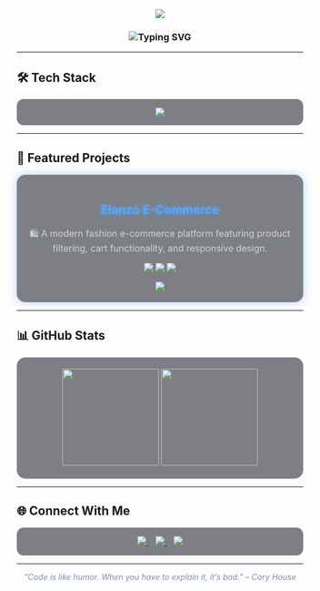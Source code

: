 <!-- Header Banner with Gradient Glow Text -->
<p align="center">
  <img src="https://capsule-render.vercel.app/api?type=waving&color=gradient&height=180&section=header&text=Arafath%20Hossen%20Abir&fontSize=48&fontWeight=700&animation=twinkling&fontAlignY=38" />
</p>

<!-- Animated Typing -->
<h3 align="center">
  <img src="https://readme-typing-svg.demolab.com?font=Fira+Code&size=28&duration=2800&pause=800&color=58A6FF&center=true&vCenter=true&width=700&lines=🚀+Full+Stack+Developer;🐍+Python+Expert;💻+Backend+Architect;🌐+Open+Source+Contributor" alt="Typing SVG" />
</h3>

---

## 🛠 Tech Stack
<p align="center" style="background: rgba(40, 44, 52, 0.6); padding: 15px; border-radius: 12px;">
  <img src="https://skillicons.dev/icons?i=python,js,react,tailwind,html,css,nodejs,mysql,postgres,git,github" />
</p>

---

## 🌟 Featured Projects
<div align="center" style="background: rgba(40,44,52,0.6); padding: 20px; border-radius: 15px; box-shadow: 0 0 15px #58a6ff77; max-width: 800px; margin: auto;">
  <h2 style="color: #58a6ff; text-shadow: 0 0 8px #58a6ff;">Elanzo E-Commerce</h2>
  <p style="font-size: 16px; color: #cbd5e1;">
    🛍️ A modern fashion e-commerce platform featuring product filtering, cart functionality, and responsive design.
  </p>
  <p>
    <img src="https://img.shields.io/badge/React-20232A?style=flat&logo=react&logoColor=61DAFB" />
    <img src="https://img.shields.io/badge/TailwindCSS-38B2AC?style=flat&logo=tailwind-css&logoColor=white" />
    <img src="https://img.shields.io/badge/PostgreSQL-4169E1?style=flat&logo=postgresql&logoColor=white" />
  </p>
  <a href="https://elanzo-demo.vercel.app">
    <img src="https://img.shields.io/badge/View_Live_Demo-4285F4?style=for-the-badge&logo=google-chrome&logoColor=white" />
  </a>
</div>

---

## 📊 GitHub Stats
<p align="center" style="background: rgba(40,44,52,0.6); padding: 20px; border-radius: 15px;">
  <img height="170" src="https://github-readme-stats.vercel.app/api?username=Arafath-Abir&show_icons=true&theme=tokyonight&hide_border=true" />
  <img height="170" src="https://streak-stats.demolab.com?user=Arafath-Abir&theme=tokyonight&hide_border=true" />
</p>

---

## 🌐 Connect With Me
<p align="center" style="background: rgba(40,44,52,0.6); padding: 15px; border-radius: 12px;">
  <a href="https://linkedin.com/in/arafathabir" style="margin-right: 12px;">
    <img src="https://img.shields.io/badge/LinkedIn-0A66C2?style=for-the-badge&logo=linkedin&logoColor=white" />
  </a>
  <a href="mailto:arafathabir07@gmail.com" style="margin-right: 12px;">
    <img src="https://img.shields.io/badge/Email-EA4335?style=for-the-badge&logo=gmail&logoColor=white" />
  </a>
  <a href="https://github.com/Arafath-Abir">
    <img src="https://img.shields.io/badge/GitHub-181717?style=for-the-badge&logo=github&logoColor=white" />
  </a>
</p>

---

<p align="center" style="font-style: italic; color: #7f8fa6;">
  “Code is like humor. When you have to explain it, it’s bad.” – Cory House
</p>
